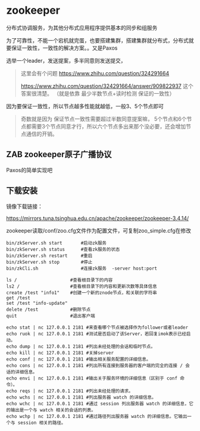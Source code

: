 # zookeeper

分布式协调服务，为其他分布式应用程序提供基本的同步和组服务



为了可靠性，不能一个宕机就完蛋，也要搭建集群，搭建集群就分布式，分布式就要保证一致性，一致性的解决方案。。又是Paxos



选举一个leader，发送提案，多半同意则发送提交，

> 这里会有个问题 https://www.zhihu.com/question/324291664
>
> https://www.zhihu.com/question/324291664/answer/909822937 这个答案很清楚。 （就是依靠 最少半数节点+读时检测 保证的一致性）



因为要保证一致性，所以节点越多性能就越低，一般3、5个节点即可

> 奇数就是因为 保证节点一致性需要超过半数同意提案嘛， 5个节点和6个节点都需要3个节点同意才行，所以六个节点多出来那个没必要，还会增加节点通信的开销。



## ZAB zookeeper原子广播协议

Paxos的简单实现吧



## 下载安装

镜像下载链接：

https://mirrors.tuna.tsinghua.edu.cn/apache/zookeeper/zookeeper-3.4.14/

zookeeper读取/conf/zoo.cfg文件作为配置文件，可复制zoo_simple.cfg在修改

```
bin/zkServer.sh start 		#启动zk服务
bin/zkServer.sh status 		#查看zk服务的状态
bin/zkServer.sh restart 	#重启
bin/zkServer.sh stop 		#停止
bin/zkCli.sh 				#连接zk服务  -server host:port
```

```
ls / 					#查看根目录下的内容
ls2 / 					#查看根目录下的内容和更新次数等具体信息
create /test "info1" 	#创建一个新的znode节点，和关联的字符串
get /test
set /test "info-update"
delete /test 			#删除节点
quit 					#退出客户端
```

```
echo stat | nc 127.0.0.1 2181 #来查看哪个节点被选择作为follower或者leader
echo ruok | nc 127.0.0.1 2181 #测试是否启动了该Server，若回复imok表示已经启动。
echo dump | nc 127.0.0.1 2181 #列出未经处理的会话和临时节点。
echo kill | nc 127.0.0.1 2181 #关掉server
echo conf | nc 127.0.0.1 2181 #输出相关服务配置的详细信息。
echo cons | nc 127.0.0.1 2181 #列出所有连接到服务器的客户端的完全的连接 / 会话的详细信息。
echo envi | nc 127.0.0.1 2181 #输出关于服务环境的详细信息（区别于 conf 命令）。
echo reqs | nc 127.0.0.1 2181 #列出未经处理的请求。
echo wchs | nc 127.0.0.1 2181 #列出服务器 watch 的详细信息。
echo wchc | nc 127.0.0.1 2181 #通过 session 列出服务器 watch 的详细信息，它的输出是一个与 watch 相关的会话的列表。
echo wchp | nc 127.0.0.1 2181 #通过路径列出服务器 watch 的详细信息。它输出一个与 session 相关的路径。
```





